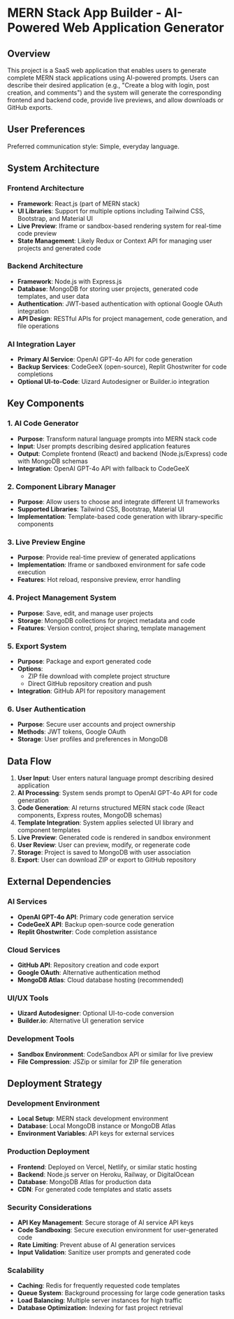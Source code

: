 # MERN Stack App Builder - AI-Powered Web Application Generator

## Overview

This project is a SaaS web application that enables users to generate complete MERN stack applications using AI-powered prompts. Users can describe their desired application (e.g., "Create a blog with login, post creation, and comments") and the system will generate the corresponding frontend and backend code, provide live previews, and allow downloads or GitHub exports.

## User Preferences

Preferred communication style: Simple, everyday language.

## System Architecture

### Frontend Architecture
- **Framework**: React.js (part of MERN stack)
- **UI Libraries**: Support for multiple options including Tailwind CSS, Bootstrap, and Material UI
- **Live Preview**: Iframe or sandbox-based rendering system for real-time code preview
- **State Management**: Likely Redux or Context API for managing user projects and generated code

### Backend Architecture
- **Framework**: Node.js with Express.js
- **Database**: MongoDB for storing user projects, generated code templates, and user data
- **Authentication**: JWT-based authentication with optional Google OAuth integration
- **API Design**: RESTful APIs for project management, code generation, and file operations

### AI Integration Layer
- **Primary AI Service**: OpenAI GPT-4o API for code generation
- **Backup Services**: CodeGeeX (open-source), Replit Ghostwriter for code completions
- **Optional UI-to-Code**: Uizard Autodesigner or Builder.io integration

## Key Components

### 1. AI Code Generator
- **Purpose**: Transform natural language prompts into MERN stack code
- **Input**: User prompts describing desired application features
- **Output**: Complete frontend (React) and backend (Node.js/Express) code with MongoDB schemas
- **Integration**: OpenAI GPT-4o API with fallback to CodeGeeX

### 2. Component Library Manager
- **Purpose**: Allow users to choose and integrate different UI frameworks
- **Supported Libraries**: Tailwind CSS, Bootstrap, Material UI
- **Implementation**: Template-based code generation with library-specific components

### 3. Live Preview Engine
- **Purpose**: Provide real-time preview of generated applications
- **Implementation**: Iframe or sandboxed environment for safe code execution
- **Features**: Hot reload, responsive preview, error handling

### 4. Project Management System
- **Purpose**: Save, edit, and manage user projects
- **Storage**: MongoDB collections for project metadata and code
- **Features**: Version control, project sharing, template management

### 5. Export System
- **Purpose**: Package and export generated code
- **Options**: 
  - ZIP file download with complete project structure
  - Direct GitHub repository creation and push
- **Integration**: GitHub API for repository management

### 6. User Authentication
- **Purpose**: Secure user accounts and project ownership
- **Methods**: JWT tokens, Google OAuth
- **Storage**: User profiles and preferences in MongoDB

## Data Flow

1. **User Input**: User enters natural language prompt describing desired application
2. **AI Processing**: System sends prompt to OpenAI GPT-4o API for code generation
3. **Code Generation**: AI returns structured MERN stack code (React components, Express routes, MongoDB schemas)
4. **Template Integration**: System applies selected UI library and component templates
5. **Live Preview**: Generated code is rendered in sandbox environment
6. **User Review**: User can preview, modify, or regenerate code
7. **Storage**: Project is saved to MongoDB with user association
8. **Export**: User can download ZIP or export to GitHub repository

## External Dependencies

### AI Services
- **OpenAI GPT-4o API**: Primary code generation service
- **CodeGeeX API**: Backup open-source code generation
- **Replit Ghostwriter**: Code completion assistance

### Cloud Services
- **GitHub API**: Repository creation and code export
- **Google OAuth**: Alternative authentication method
- **MongoDB Atlas**: Cloud database hosting (recommended)

### UI/UX Tools
- **Uizard Autodesigner**: Optional UI-to-code conversion
- **Builder.io**: Alternative UI generation service

### Development Tools
- **Sandbox Environment**: CodeSandbox API or similar for live preview
- **File Compression**: JSZip or similar for ZIP file generation

## Deployment Strategy

### Development Environment
- **Local Setup**: MERN stack development environment
- **Database**: Local MongoDB instance or MongoDB Atlas
- **Environment Variables**: API keys for external services

### Production Deployment
- **Frontend**: Deployed on Vercel, Netlify, or similar static hosting
- **Backend**: Node.js server on Heroku, Railway, or DigitalOcean
- **Database**: MongoDB Atlas for production data
- **CDN**: For generated code templates and static assets

### Security Considerations
- **API Key Management**: Secure storage of AI service API keys
- **Code Sandboxing**: Secure execution environment for user-generated code
- **Rate Limiting**: Prevent abuse of AI generation services
- **Input Validation**: Sanitize user prompts and generated code

### Scalability
- **Caching**: Redis for frequently requested code templates
- **Queue System**: Background processing for large code generation tasks
- **Load Balancing**: Multiple server instances for high traffic
- **Database Optimization**: Indexing for fast project retrieval
